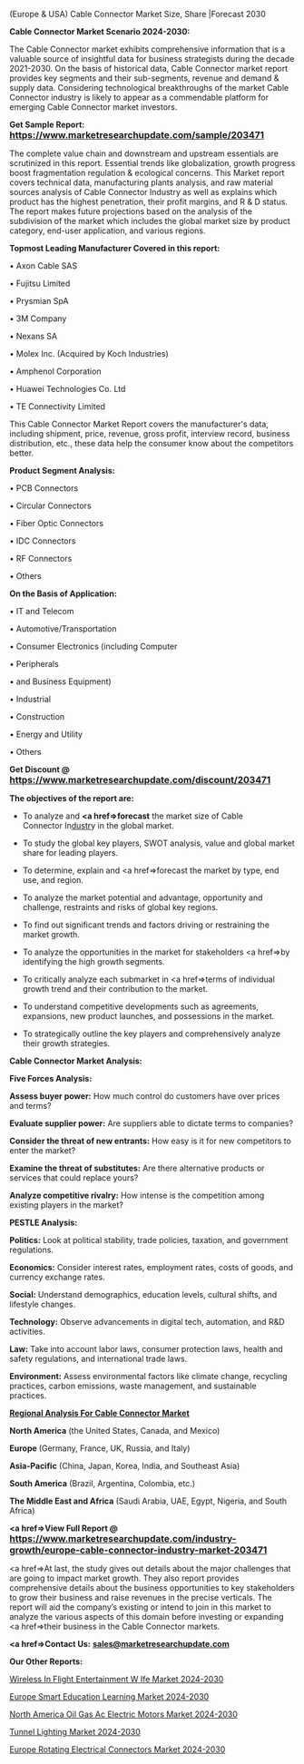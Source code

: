 (Europe & USA) Cable Connector Market Size, Share |Forecast 2030

<strong>Cable Connector Market Scenario 2024-2030:</strong>

The Cable Connector market exhibits comprehensive information that is a valuable source of insightful data for business strategists during the decade 2021-2030. On the basis of historical data, Cable Connector market report provides key segments and their sub-segments, revenue and demand &amp; supply data. Considering technological breakthroughs of the market Cable Connector industry is likely to appear as a commendable platform for emerging Cable Connector market investors.

<strong>Get Sample Report: <a href=https://www.marketresearchupdate.com/sample/203471><font size=3 color=#0000ff>https://www.marketresearchupdate.com/sample/203471</font></a></strong>

The complete value chain and downstream and upstream essentials are scrutinized in this report. Essential trends like globalization, growth progress boost fragmentation regulation &amp; ecological concerns. This Market report covers technical data, manufacturing plants analysis, and raw material sources analysis of Cable Connector Industry as well as explains which product has the highest penetration, their profit margins, and R & D status. The report makes future projections based on the analysis of the subdivision of the market which includes the global market size by product category, end-user application, and various regions.

<strong>Topmost Leading Manufacturer Covered in this report:</strong>

• Axon Cable SAS

• Fujitsu Limited

• Prysmian SpA

• 3M Company

• Nexans SA

• Molex Inc. (Acquired by Koch Industries)

• Amphenol Corporation

• Huawei Technologies Co. Ltd

• TE Connectivity Limited

This Cable Connector Market Report covers the manufacturer's data, including shipment, price, revenue, gross profit, interview record, business distribution, etc., these data help the consumer know about the competitors better.

<strong>Product Segment Analysis: </strong>

• PCB Connectors

• Circular Connectors

• Fiber Optic Connectors

• IDC Connectors

• RF Connectors

• Others

<strong>On the Basis of Application:</strong>

• IT and Telecom

• Automotive/Transportation

• Consumer Electronics (including Computer

• Peripherals

• and Business Equipment)

• Industrial

• Construction

• Energy and Utility

• Others

<strong>Get Discount @ <a href=https://www.marketresearchupdate.com/discount/203471><font size=3 color=#0000ff>https://www.marketresearchupdate.com/discount/203471</font></a></strong>

<strong><b>The objectives of the report are:</b></strong>

- To analyze and <strong><a href=><strong>forecast</strong></a></strong> the market size of Cable Connector In<a href=ASDF991299>dustr</a>y in the global market.

- To study the global key players, SWOT analysis, value and global market share for leading players.

- To determine, explain and <a href=>forecast</a> the market by type, end use, and region.

- To analyze the market potential and advantage, opportunity and challenge, restraints and risks of global key regions.

- To find out significant trends and factors driving or restraining the market growth.

- To analyze the opportunities in the market for stakeholders <a href=>by</a> identifying the high growth segments.

- To critically analyze each submarket in <a href=>terms</a> of individual growth trend and their contribution to the market.

- To understand competitive developments such as agreements, expansions, new product launches, and possessions in the market.

- To strategically outline the key players and comprehensively analyze their growth strategies.

<strong>Cable Connector Market Analysis:</strong>

<strong>Five Forces Analysis:</strong>

<strong>Assess buyer power:</strong> How much control do customers have over prices and terms?

<strong>Evaluate supplier power:</strong> Are suppliers able to dictate terms to companies?

<strong>Consider the threat of new entrants:</strong> How easy is it for new competitors to enter the market?

<strong>Examine the threat of substitutes:</strong> Are there alternative products or services that could replace yours?

<strong>Analyze competitive rivalry:</strong> How intense is the competition among existing players in the market?

<strong>PESTLE Analysis:</strong>

<strong>Politics:</strong> Look at political stability, trade policies, taxation, and government regulations.

<strong>Economics:</strong> Consider interest rates, employment rates, costs of goods, and currency exchange rates.

<strong>Social:</strong> Understand demographics, education levels, cultural shifts, and lifestyle changes.

<strong>Technology:</strong> Observe advancements in digital tech, automation, and R&D activities.

<strong>Law:</strong> Take into account labor laws, consumer protection laws, health and safety regulations, and international trade laws.

<strong>Environment:</strong> Assess environmental factors like climate change, recycling practices, carbon emissions, waste management, and sustainable practices.

<strong><u><b>Regional Analysis For Cable Connector Market</b></u></strong>

<strong><b>North America</b></strong> (the United States, Canada, and Mexico)

<strong><b>Europe </b></strong>(Germany, France, UK, Russia, and Italy)

<strong><b>Asia-Pacific</b></strong> (China, Japan, Korea, India, and Southeast Asia)

<strong><b>South America</b></strong> (Brazil, Argentina, Colombia, etc.)

<strong><b>The Middle East and Africa</b></strong> (Saudi Arabia, UAE, Egypt, Nigeria, and South Africa)

<strong><a href=>View Full Report</a> @ <a href=https://www.marketresearchupdate.com/industry-growth/europe-cable-connector-industry-market-203471><font size=3 color=#0000ff>https://www.marketresearchupdate.com/industry-growth/europe-cable-connector-industry-market-203471</font></a></strong>

<a href=>At last,</a> the study gives out details about the major challenges that are going to impact market growth. They also report provides comprehensive details about the business opportunities to key stakeholders to grow their business and raise revenues in the precise verticals. The report will aid the company’s existing or intend to join in this market to analyze the various aspects of this domain before investing or expanding <a href=>their</a> business in the Cable Connector markets.

<strong><a href=>Contact Us:</a></strong>
<strong>sales@marketresearchupdate.com</strong>

<strong>Our Other Reports:</strong>

<a href=https://www.linkedin.com/pulse/wireless-in-flight-entertainment-w-ife-market-2f>Wireless In Flight Entertainment W Ife Market 2024-2030</a>

<a href=https://www.linkedin.com/pulse/europe-smart-education-learning-market-size-share-trends>Europe Smart Education Learning Market 2024-2030</a>

<a href=https://www.linkedin.com/pulse/north-america-oil-gas-ac-electric-motors-market>North America Oil Gas Ac Electric Motors Market 2024-2030</a>

<a href=https://www.linkedin.com/pulse/tunnel-lighting-market-witness-huge-growth-2029-ao0zf/>Tunnel Lighting Market 2024-2030</a>

<a href=https://www.linkedin.com/pulse/europe-rotating-electrical-connectors-market-infnf/>Europe Rotating Electrical Connectors Market 2024-2030</a>
